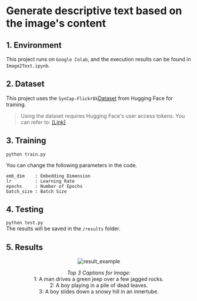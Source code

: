 # Generate descriptive text based on the image's content

## 1. Environment
This project runs on ```Google Colab```, and the execution results can be found in ```Image2Text.ipynb```.   


## 2. Dataset
This project uses the ```SynCap-Flickr8k```[Dataset](https://huggingface.co/datasets/kargwalaryan/SynCap-Flickr8k) from Hugging Face for training.
> Using the dataset requires Hugging Face's user access tokens. You can refer to: [[Link]](https://huggingface.co/docs/hub/security-tokens)


## 3. Training
```python train.py```

You can change the following parameters in the code.
```
emb_dim    : Embedding Dimension
lr         : Learning Rate
epochs     : Number of Epochs
batch_size : Batch Size
``` 


## 4. Testing  
```python test.py```  
The results will be saved in the ```/results``` folder.  


## 5. Results
<p align="center">
  <img src="results/2.png" alt="result_example" />
</p>
<div align="center">
  <i>Top 3 Captions for Image:</i><br>
  1: A man drives a green jeep over a few jagged rocks.<br>
  2: A boy playing in a pile of dead leaves.<br>
  3: A boy slides down a snowy hill in an innertube.
</div>
